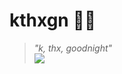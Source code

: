 # kthxgn 🌙✨
  
> *"k, thx, goodnight"*  
![](https://komarev.com/ghpvc/?username=kthxgn&color=3f1f59)
